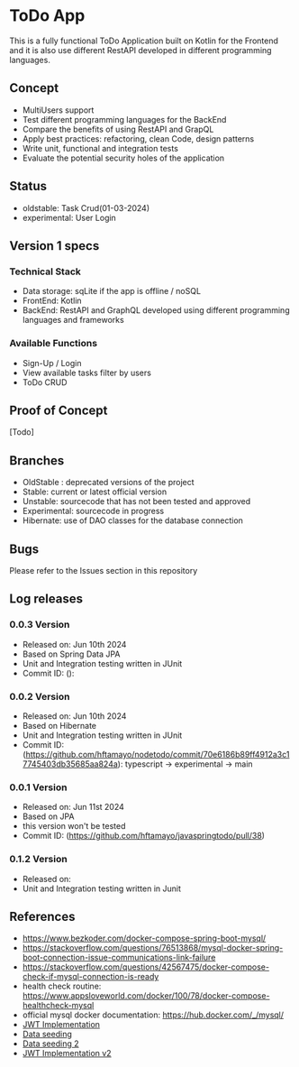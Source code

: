 # ToDo App #

This is a fully functional ToDo Application built on Kotlin for the Frontend and it is also use different RestAPI developed in different programming languages. 

## Concept ##
- MultiUsers support
- Test different programming languages for the BackEnd
- Compare the benefits of using RestAPI and GrapQL
- Apply best practices: refactoring, clean Code, design patterns
- Write unit, functional and integration tests
- Evaluate the potential security holes of the application

## Status ##
- oldstable: Task Crud(01-03-2024)
- experimental: User Login 

## Version 1 specs ##

### Technical Stack ###
* Data storage: sqLite if the app is offline / noSQL
* FrontEnd: Kotlin
* BackEnd: RestAPI and GraphQL developed using different programming languages and frameworks

### Available Functions ###
* Sign-Up / Login
* View available tasks filter by users
* ToDo CRUD

## Proof of Concept ##
[Todo]

## Branches ##
* OldStable : deprecated versions of the project
* Stable: current or latest official version
* Unstable: sourcecode that has not been tested and approved
* Experimental: sourcecode in progress
* Hibernate: use of DAO classes for the database connection

## Bugs ##
Please refer to the Issues section in this repository

## Log releases ##
### 0.0.3 Version ###
- Released on: Jun 10th 2024
- Based on Spring Data JPA
- Unit and Integration testing written in JUnit
- Commit ID: (): 

### 0.0.2 Version ###
- Released on: Jun 10th 2024
- Based on Hibernate
- Unit and Integration testing written in JUnit
- Commit ID: (https://github.com/hftamayo/nodetodo/commit/70e6186b89ff4912a3c17745403db35685aa824a): typescript -> experimental -> main

### 0.0.1 Version ###
- Released on: Jun 11st 2024
- Based on JPA
- this version won't be tested
- Commit ID: (https://github.com/hftamayo/javaspringtodo/pull/38)

### 0.1.2 Version ###
- Released on:
- Unit and Integration testing written in Junit

## References ##
- https://www.bezkoder.com/docker-compose-spring-boot-mysql/
- https://stackoverflow.com/questions/76513868/mysql-docker-spring-boot-connection-issue-communications-link-failure
- https://stackoverflow.com/questions/42567475/docker-compose-check-if-mysql-connection-is-ready
- health check routine: https://www.appsloveworld.com/docker/100/78/docker-compose-healthcheck-mysql
- official mysql docker documentation: https://hub.docker.com/_/mysql/
- [JWT Implementation](https://www.javaguides.net/2023/05/spring-boot-spring-security-jwt-mysql.html)
- [Data seeding](https://studygyaan.com/spring-boot/provide-initial-default-data-for-models-in-spring-boot) 
- [Data seeding 2](https://www.javadevjournal.com/spring-boot/loading-initial-data-with-spring-boot/)
- [JWT Implementation v2](https://github.com/bezkoder/spring-boot-login-example/blob/master/src/main/java/com/bezkoder/spring/login/security/WebSecurityConfig.java)
